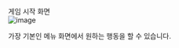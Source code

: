 게임 시작 화면<br>
![image](https://github.com/user-attachments/assets/c43db19b-65f7-4a6f-8b37-e7c72ccab0a9)

가장 기본인 메뉴 화면에서 원하는 행동을 할 수 있습니다.
